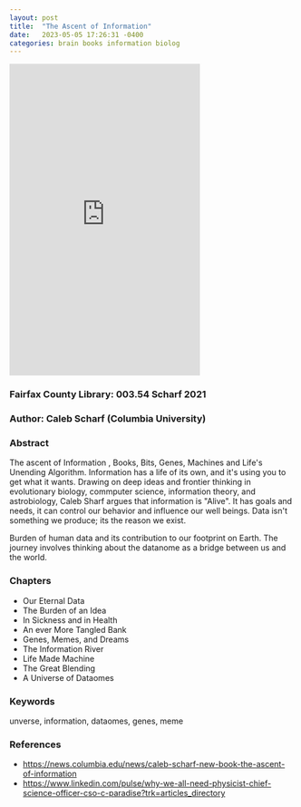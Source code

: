 ```yaml
---
layout: post
title:  "The Ascent of Information"
date:   2023-05-05 17:26:31 -0400
categories: brain books information biolog
---
```


<iframe type="text/html" sandbox="allow-scripts allow-same-origin allow-popups" width="336" height="550" frameborder="0" allowfullscreen style="max-width:100%" src="https://m.media-amazon.com/images/I/51T-EsrfptL._SX329_BO1,204,203,200_.jpg" ></iframe>

### Fairfax County Library: 003.54 Scharf 2021
### Author: Caleb Scharf (Columbia University)

### Abstract
The ascent of Information , Books, Bits, Genes, Machines and Life's Unending Algorithm.
Information has a life of its own, and it's using you to get what it wants.  Drawing on deep ideas and frontier thinking in evolutionary biology, commputer science, information theory, and astrobiology, Caleb Sharf argues that information is "Alive". It has goals and needs, it can control our behavior and influence our well beings. Data isn't something we produce; its the reason we exist.

Burden of human data and its contribution to our footprint on Earth. 
The journey involves thinking about the datanome as a bridge between us and the world.
### Chapters
* Our Eternal Data
* The Burden of an Idea
* In Sickness and in Health
* An ever More Tangled Bank
* Genes, Memes, and Dreams
* The Information River
* Life Made Machine
* The Great Blending
* A Universe of Dataomes

### Keywords
unverse, information, dataomes, genes, meme

### References

*  https://news.columbia.edu/news/caleb-scharf-new-book-the-ascent-of-information
*  https://www.linkedin.com/pulse/why-we-all-need-physicist-chief-science-officer-cso-c-paradise?trk=articles_directory
